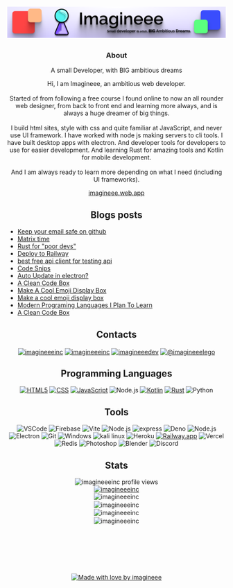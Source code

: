 <h1 align="center">
  <img src="./img/Profile banner.png">
</h1>
<h3 align="center">About</h3>

<p align="center">
  A small Developer, with BIG ambitious dreams
</p>
<p align="center">
  Hi, I am Imagineee, an ambitious web developer.
  <br><br>
  Started of from following a free course I found online to now an all rounder web designer, from back to front end and learning more always, and is always a huge dreamer of big things.
  <br><br>
  I build html sites, style with css and quite familiar at JavaScript, and never use UI framework. I have worked with node js making servers to cli tools. I have built desktop apps with electron. And developer tools for developers to use for easier development. And learning Rust for amazing tools and Kotlin for mobile development.
  <br><br>
  And I am always ready to learn more depending on what I need (including UI frameworks).
</p>

<p align="center">
  <a href="https://imagineee.web.app">imagineee.web.app</a>
</p>

<h2 align="center">Blogs posts</h2>

<!-- BLOG-POST-LIST:START -->
- [Keep your email safe on github](https://dev.to/imagineeeinc/keep-your-email-safe-on-github-9c5)
- [Matrix time](https://dev.to/imagineeeinc/matrix-time-5enn)
- [Rust for &quot;poor devs&quot;](https://dev.to/imagineeeinc/rust-for-poor-devs-4220)
- [Deploy to Railway](https://dev.to/imagineeeinc/deploy-to-railway-49fc)
- [best free api client for testing api](https://dev.to/imagineeeinc/best-free-api-client-for-testing-api-2ika)
- [Code Snips](https://dev.to/imagineeeinc/code-snips-1np6)
- [Auto Update in electron?](https://dev.to/imagineeeinc/auto-update-in-electron-4if9)
- [A Clean Code Box](https://imagineee.medium.com/a-clean-code-box-3467ef9df678?source=rss-961eab0c64ba------2)
- [Make A Cool Emoji Display Box](https://dev.to/imagineeeinc/make-a-cool-emoji-display-box-4h4h)
- [Make a cool emoji display box](https://imagineee.medium.com/make-a-cool-emoji-display-box-78448a3a759?source=rss-961eab0c64ba------2)
- [Modern Programing Languages I Plan To Learn](https://dev.to/imagineeeinc/modern-programing-languages-i-plan-to-learn-21ij)
- [A Clean Code Box](https://dev.to/imagineeeinc/a-clean-code-box-4ma1)
<!-- BLOG-POST-LIST:END -->


<h2 align="center">Contacts</h2>
<p align="center">
<a href="https://codepen.io/imagineeeinc" target="blank"><img align="center" src="https://img.shields.io/badge/-CodePen-000?&logo=codepen" alt="imagineeeinc"/></a>
<a href="https://dev.to/imagineeeinc" target="blank"><img align="center" src="https://img.shields.io/badge/-Dev.to-000?&logo=devdotto" alt="imagineeeinc" /></a>
<a href="https://stackoverflow.com/users/imagineeedev" target="blank"><img align="center" src="https://img.shields.io/badge/-Stackoverflow-000?&logo=stackoverflow" alt="imagineeedev"/></a>
<a href="https://medium.com/@imagineeelego" target="blank"><img align="center" src="https://img.shields.io/badge/-Medium-000?&logo=medium" alt="@imagineeelego"/></a>
</p>

<h2 align="center">Programming Languages</h2>

<p align="center">
  <a href="https://github.com/imagineeeinc?tab=repositories&q=&type=&language=html"><img src="https://img.shields.io/badge/-HTML5-000?&logo=html5&logoColor=E34F26" alt="HTML5"></a>
  <a href="https://github.com/imagineeeinc?tab=repositories&q=&type=&language=css"><img src="https://img.shields.io/badge/-CSS-000?&logo=css3&logoColor=1572B6" alt="CSS"></a>
  <a href="https://github.com/imagineeeinc?tab=repositories&q=&type=&language=javascript"><img src="https://img.shields.io/badge/-JavaScript-000?&logo=JavaScript&logoColor=ddc508" alt="JavaScript"></a>
  <img src="https://img.shields.io/badge/-Node-000?&logo=node.js" alt="Node.js">
  <a href="https://github.com/imagineeeinc?tab=repositories&q=&type=&language=kotlin"><img src="https://img.shields.io/badge/-Kotlin-000?&logo=Kotlin&logoColor=B62829" alt="Kotlin"></a>
  <a href="https://github.com/imagineeeinc?tab=repositories&q=&type=&language=rust"><img src="https://img.shields.io/badge/-Rust-000?&logo=Rust&logoColor=B7410E" alt="Rust"></a>
  <img src="https://img.shields.io/badge/-Python-000?&logo=python" alt="Python">
</p>

<h2 align="center">Tools</h2>

<p align="center">
  <img src="https://img.shields.io/badge/-VSCode-000?&logo=Visual%20Studio%20Code&logoColor=007ACC" alt="VSCode">
  <img src="https://img.shields.io/badge/-Firebase-000?&logo=firebase&logoColor=ddc508" alt="Firebase">
  <img src="https://img.shields.io/badge/-Vite-000?&logo=vite&logoColor=6050dc" alt="Vite">
  <img src="https://img.shields.io/badge/-Node-000?&logo=node.js" alt="Node.js">
  <img src="https://img.shields.io/badge/-Express-000?&logo=express" alt="express">
  <img src="https://img.shields.io/badge/Deno-000?logo=deno" alt="Deno">
  <img src="https://img.shields.io/badge/-Node-000?&logo=node.js" alt="Node.js">
  <img src="https://img.shields.io/badge/-Electron-000?&logo=electron" alt="Electron">
  <img src="https://img.shields.io/badge/-Git-000?&logo=git&logoColor=F05032" alt="Git">
  <img src="https://img.shields.io/badge/-Windows-000?&logo=Windows&logoColor=0089D6" alt="Windows">
  <img src="https://img.shields.io/badge/-Kali_Liniux-000?&logo=kali-linux" alt="kali linux">
  <img src="https://img.shields.io/badge/-Heroku-000?&logo=heroku&logoColor=b25cff" alt="Heroku">
  <a href="https://railway.app/?referralCode=IMAGINEEE"><img src="https://img.shields.io/badge/-Railway.app-000?&logo=railway" alt="Railway.app"></a>
  <img src="https://img.shields.io/badge/-Vercel-000?&logo=vercel" alt="Vercel">
  <img src="https://img.shields.io/badge/-Redis-000?&logo=redis" alt="Redis">
  <img src="https://img.shields.io/badge/-Photoshop-000?&logo=adobephotoshop" alt="Photoshop">
  <img src="https://img.shields.io/badge/-Blender-000?&logo=blender" alt="Blender">
  <img src="https://img.shields.io/badge/-Discord-000?&logo=discord" alt="Discord">
 </p>

<h2 align="center">Stats</h2>

<p align="center">
  <img src="https://komarev.com/ghpvc/?username=imagineeeinc&label=Profile%20views&color=0e75b6&style=flat" alt="imagineeeinc profile views" />
  <br>
  <a href="https://github.com/ryo-ma/github-profile-trophy"><img src="https://github-profile-trophy.vercel.app/?username=imagineeeinc" alt="imagineeeinc" /></a>
  <br>
  <img src="https://github-readme-stats.vercel.app/api/top-langs?username=imagineeeinc&show_icons=true&locale=en&layout=compact&theme=tokyonight&hide_border=true" alt="imagineeeinc" />
  <br>
  <img align="center" src="https://github-readme-stats.vercel.app/api?username=imagineeeinc&show_icons=true&locale=en&theme=tokyonight&hide_border=true" alt="imagineeeinc" />
  <br>
  <img align="center" src="https://github-readme-streak-stats.herokuapp.com/?user=imagineeeinc&theme=tokyonight&hide_border=true" alt="imagineeeinc" />
  <br>
  <img align="center" src="https://github-readme-stats.vercel.app/api/wakatime?username=imagineeeinc&theme=tokyonight&hide_border=true" alt="imagineeeinc" />
</p>
<br><br><br><br><br>
<p align="center">
  <a href="https://imagineee.web.app/">
    <img src="https://imagineeeinc.github.io/made-with-love-by-imagineee/made-with-love-dark-grey.svg" alt="Made with love by imagineee" height="128px">
  </a>
</p>
